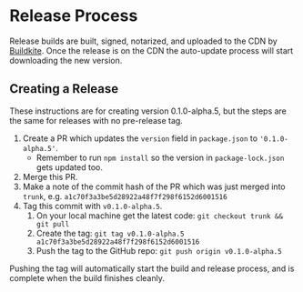 # Release Process

Release builds are built, signed, notarized, and uploaded to the CDN by [Buildkite](https://buildkite.com/automattic/wp-local-playgrounds).
Once the release is on the CDN the auto-update process will start downloading the new version.

## Creating a Release

These instructions are for creating version 0.1.0-alpha.5, but the steps are the same for releases with no pre-release tag.

1. Create a PR which updates the `version` field in `package.json` to `'0.1.0-alpha.5'`.
   - Remember to run `npm install` so the version in `package-lock.json` gets updated too.
2. Merge this PR.
3. Make a note of the commit hash of the PR which was just merged into `trunk`, e.g. `a1c70f3a3be5d28922a48f7f298f6152d6001516`
4. Tag this commit with `v0.1.0-alpha.5`.
   1. On your local machine get the latest code: `git checkout trunk && git pull`
   2. Create the tag: `git tag v0.1.0-alpha.5 a1c70f3a3be5d28922a48f7f298f6152d6001516`
   3. Push the tag to the GitHub repo: `git push origin v0.1.0-alpha.5`

Pushing the tag will automatically start the build and release process, and is complete when the build finishes cleanly.
